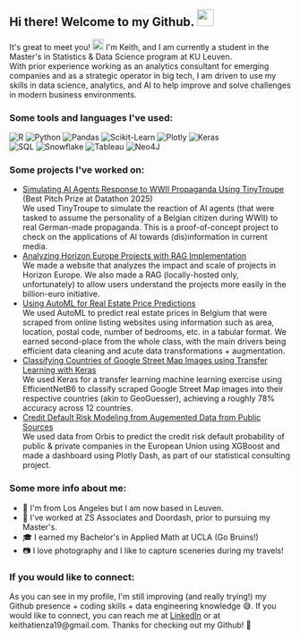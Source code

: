 <h2>Hi there! Welcome to my Github. <img src="https://emojis.slackmojis.com/emojis/images/1643514936/9579/blob_excited.gif?1643514936" width="30"/> </h2>

<p>It's great to meet you! <img src="https://emojis.slackmojis.com/emojis/images/1643514069/259/handshake.png?1643514069" width="20"/> I'm Keith, and I am currently a student in the Master's in Statistics & Data Science program at KU Leuven. 
</br> With prior experience working as an analytics consultant for emerging companies and as a strategic operator in big tech, I am driven to use my skills in data science, analytics, and AI to help improve and solve challenges in modern business environments. </p>

<h3>Some tools and languages I've used:</h3>
<p>
<img alt="R" src="https://img.shields.io/badge/r-%23276DC3.svg?style=for-the-badge&logo=r&logoColor=white"/> 
<img alt="Python" src="https://img.shields.io/badge/python-3670A0?style=for-the-badge&logo=python&logoColor=ffdd54"/>
<img alt="Pandas" src="https://img.shields.io/badge/pandas-%23150458.svg?style=for-the-badge&logo=pandas&logoColor=white"/>
<img alt="Scikit-Learn" src="https://img.shields.io/badge/scikit--learn-%23F7931E.svg?style=for-the-badge&logo=scikit-learn&logoColor=white"/>
<img alt="Plotly" src="https://img.shields.io/badge/Plotly-%233F4F75.svg?style=for-the-badge&logo=plotly&logoColor=white"/>
<img alt="Keras" src="https://img.shields.io/badge/Keras-%23D00000.svg?style=for-the-badge&logo=Keras&logoColor=white"/>
</br>
<img alt="SQL" src="https://img.shields.io/badge/PostgreSQL-316192?style=for-the-badge&logo=postgresql&logoColor=white"/>
<img alt="Snowflake" src="https://img.shields.io/badge/snowflake-%2329B5E8.svg?style=for-the-badge&logo=snowflake&logoColor=white"/>
<img alt="Tableau" src="https://img.shields.io/badge/Tableau-E97627?style=for-the-badge&logo=Tableau&logoColor=white"/>
<img alt="Neo4J" src="https://img.shields.io/badge/Neo4j-018bff?style=for-the-badge&logo=neo4j&logoColor=white"/>
</p>

<h3>Some projects I've worked on:</h3>
<ul>
  <li>
    <a href="https://github.com/keithenza/WWI-Poster-Analysis-Datathon">Simulating AI Agents Response to WWII Propaganda Using TinyTroupe</a> (Best Pitch Prize at Datathon 2025)
    <br/>
    We used TinyTroupe to simulate the reaction of AI agents (that were tasked to assume the personality of a Belgian citizen during WWII) to real German-made propaganda. This is a proof-of-concept project to check on the applications of AI towards (dis)information in current media. 
  </li>
  <li>
    <a href="https://github.com/keithenza/Horizon-Europe-MDA">Analyzing Horizon Europe Projects with RAG Implementation</a>
    <br/>
    We made a website that analyzes the impact and scale of projects in Horizon Europe. We also made a RAG (locally-hosted only, unfortunately) to allow users understand the projects more easily in the billion-euro initiative.
  </li>
  <li>
    <a href="https://github.com/keithenza/Advanced-Analytics-Assignments/tree/main/Assignment%201">Using AutoML for Real Estate Price Predictions</a>
    <br/>
    We used AutoML to predict real estate prices in Belgium that were scraped from online listing websites using information such as area, location, postal code, number of bedrooms, etc. in a tabular format. We earned second-place from the whole class, with the main drivers being efficient data cleaning and acute data transformations + augmentation.
  </li>
  <li>
    <a href="https://github.com/keithenza/Advanced-Analytics-Assignments/tree/main/Assignment%202/notebooks">Classifying Countries of Google Street Map Images using Transfer Learning with Keras</a>
    <br/>
    We used Keras for a transfer learning machine learning exercise using EfficientNetB6 to classify scraped Google Street Map images into their respective countries (akin to GeoGuesser), achieving a roughly 78% accuracy across 12 countries.
  </li>
    <li>
    <a href="https://github.com/keithenza/credit-default-risk-modeling">Credit Default Risk Modeling from Augemented Data from Public Sources</a>
    <br/>
    We used data from Orbis to predict the credit risk default probability of public & private companies in the European Union using XGBoost and made a dashboard using Plotly Dash, as part of our statistical consulting project.
  </li>
</ul>


<h3>Some more info about me:</h3>
<ul>
  <li>🌴 I'm from Los Angeles but I am now based in Leuven.</li>
  <li>💼 I've worked at ZS Associates and Doordash, prior to pursuing my Master's.</li>
  <li>🎓 I earned my Bachelor's in Applied Math at UCLA (Go Bruins!)</li>
  <li>📷 I love photography and I like to capture sceneries during my travels!</li>
</ul>

<h3>If you would like to connect:</h3>
As you can see in my profile, I'm still improving (and really trying!) my Github presence + coding skills + data engineering knowledge 😅. If you would like to connect, you can reach me at <a href="https://www.linkedin.com/in/keithatienza/">LinkedIn</a> or at keithatienza19@gmail.com. Thanks for checking out my Github! 🤙
